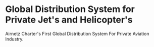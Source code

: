 # Global Distribution System for Private Jet's and Helicopter's
Airnetz Charter's First Global Distribution System For Private Aviation Industry.

